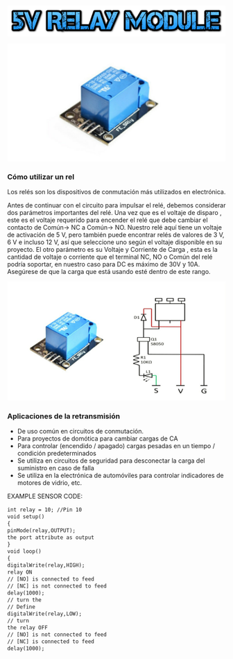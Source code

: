 ![](5Vrelaymodulo.png)


![](modulo.png)


### **Cómo utilizar un rel** ###
Los relés son los dispositivos de conmutación más utilizados en electrónica.

Antes de continuar con el circuito para impulsar el relé, debemos considerar dos parámetros importantes del relé. Una vez que es el voltaje de disparo , este es el voltaje requerido para encender el relé que debe cambiar el contacto de Común-> NC a Común-> NO. Nuestro relé aquí tiene un voltaje de activación de 5 V, pero también puede encontrar relés de valores de 3 V, 6 V e incluso 12 V, así que seleccione uno según el voltaje disponible en su proyecto. El otro parámetro es su Voltaje y Corriente de Carga , esta es la cantidad de voltaje o corriente que el terminal NC, NO o Común del relé podría soportar, en nuestro caso para DC es máximo de 30V y 10A. Asegúrese de que la carga que está usando esté dentro de este rango.

![](modulo2.png)

### **Aplicaciones de la retransmisión**

+ De uso común en circuitos de conmutación.
+ Para proyectos de domótica para cambiar cargas de CA
+ Para controlar (encendido / apagado) cargas pesadas en un tiempo / condición predeterminados
+ Se utiliza en circuitos de seguridad para desconectar la carga del suministro en caso de falla
+ Se utiliza en la electrónica de automóviles para controlar indicadores de motores de vidrio, etc.

EXAMPLE SENSOR CODE:

``` 
int relay = 10; //Pin 10
void setup()
{
pinMode(relay,OUTPUT);
the port attribute as output
}
void loop()
{
digitalWrite(relay,HIGH);
relay ON
// [NO] is connected to feed
// [NC] is not connected to feed
delay(1000);
// turn the
// Define
digitalWrite(relay,LOW);
// turn
the relay OFF
// [NO] is not connected to feed
// [NC] is connected to feed
delay(1000);
``` 
